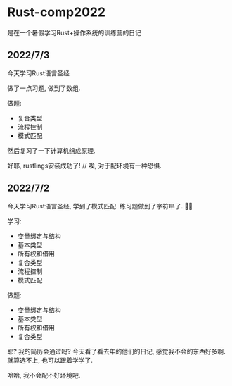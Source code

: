 # Rust-comp2022
是在一个暑假学习Rust+操作系统的训练营的日记



## 2022/7/3

今天学习Rust语言圣经

做了一点习题, 做到了数组.

做题:

- 复合类型
- 流程控制
- 模式匹配

然后复习了一下计算机组成原理.

好耶, rustlings安装成功了! // 唉, 对于配环境有一种恐惧.


## 2022/7/2

今天学习Rust语言圣经, 学到了模式匹配. 练习题做到了字符串了. 😶‍🌫️

学习:

- 变量绑定与结构
- 基本类型
- 所有权和借用
- 复合类型
- 流程控制
- 模式匹配

做题:

- 变量绑定与结构
- 基本类型
- 所有权和借用
- 复合类型


耶? 我的简历会通过吗? 今天看了看去年的他们的日记, 感觉我不会的东西好多啊. 就算选不上, 也可以跟着学学了.

哈哈, 我不会配不好环境吧.
